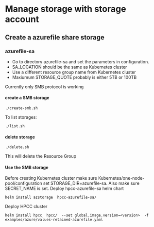 # Manage storage with storage account

## Create a azurefile share storage

### azurefile-sa
- Go to directory azurefile-sa and set the parameters in configuration.
- SA_LOCATION should be the same as Kubernetes cluster
- Use a different resource group name from Kubernetes cluster
- Maxiumum STORAGE_QUOTE probably is either 5TB or 100TB

Currently only SMB protocol is working
#### create a SMB storage
```console
./create-smb.sh
```
To list storages:
```console
./list.sh
```

#### delete storage
```console
./delete.sh
```
This will delete the Resource Group

#### Use the SMB storage
Before creating Kubernetes cluster make sure  Kubernetes/one-node-pool/configuration set STORAGE_DIR=azurefile-sa. Also make sure SECRET_NAME is set. 
Deploy hpcc-azurefile-sa helm chart
```console
helm install azstorage  hpcc-azurefile-sa/
```

Deploy HPCC cluster
```console
helm install hpcc  hpcc/  --set global.image.version=<version>  -f examples/azure/values-retained-azurefile.yaml
```
